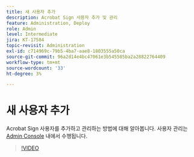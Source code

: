 ```yaml
---
title: 새 사용자 추가
description: Acrobat Sign 사용자 추가 및 관리
feature: Administration, Deploy
role: Admin
level: Intermediate
jira: KT-17584
topic-revisit: Administration
exl-id: c714969c-79b5-4ba7-aae8-1803555a50ca
source-git-commit: 96a2d14e4bc47061e3b545585ba2a28822764409
workflow-type: tm+mt
source-wordcount: '33'
ht-degree: 3%

---
```


# 새 사용자 추가

Acrobat Sign 사용자를 추가하고 관리하는 방법에 대해 알아봅니다. 사용자 관리는 [Admin Console](https://adminconsole.adobe.com/) 내에서 수행됩니다.

>[!VIDEO](https://video.tv.adobe.com/v/3453158?quality=12&learn=on&hidetitle=true)
